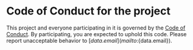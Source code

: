 # Code of Conduct for the project

This project and everyone participating in it is governed by the [Code of Conduct](codeOfConduct.md). By participating, you are expected to uphold this code. Please report unacceptable behavior to [${data.email}](mailto:${data.email}).
